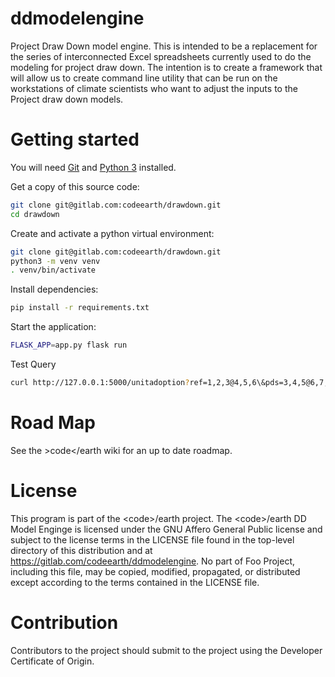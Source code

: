 # ddmodelengine

Project Draw Down model engine. This is intended to be a replacement for the series of interconnected Excel spreadsheets currently used to do the modeling for project draw down. The intention is to create a framework that will allow us to create command line utility that can be run on the workstations of climate scientists who want to adjust the inputs to the Project draw down models. 

# Getting started

You will need [Git](https://git-scm.com/book/en/v2/Getting-Started-Installing-Git) and [Python 3](https://docs.python.org/3/using/index.html) installed.

Get a copy of this source code:

```sh
git clone git@gitlab.com:codeearth/drawdown.git
cd drawdown
```

Create and activate a python virtual environment:

```sh
git clone git@gitlab.com:codeearth/drawdown.git
python3 -m venv venv
. venv/bin/activate
```

Install dependencies:

```sh
pip install -r requirements.txt
```

Start the application:

```sh
FLASK_APP=app.py flask run
```

Test Query
```sh
curl http://127.0.0.1:5000/unitadoption?ref=1,2,3@4,5,6\&pds=3,4,5@6,7,8
```

# Road Map

See the &gt;code&lt;/earth wiki for an up to date roadmap. 
# License
This program is part of the &lt;code&gt;/earth project. The &lt;code&gt;/earth DD Model Enginge is licensed under the GNU Affero General Public license and subject to the license terms in the LICENSE file found in the top-level directory of this distribution and at https://gitlab.com/codeearth/ddmodelengine. No part of Foo Project, including this file, may be copied, modified, propagated, or distributed except according to the terms contained in the LICENSE file.

# Contribution

Contributors to the project should submit to the project using the Developer Certificate of Origin.